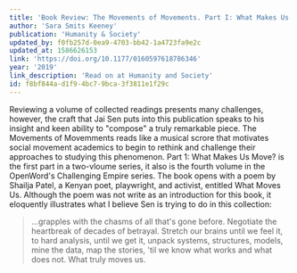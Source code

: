 ```yaml
---
title: 'Book Review: The Movements of Movements. Part I: What Makes Us Move?'
author: 'Sara Smits Keeney'
publication: 'Humanity & Society'
updated_by: f0fb257d-0ea9-4703-bb42-1a4723fa9e2c
updated_at: 1586626153
link: 'https://doi.org/10.1177/0160597618786346'
year: '2019'
link_description: 'Read on at Humanity and Society'
id: f8bf844a-d1f9-4bc7-9bca-3f3811e1f29c
---
```

Reviewing a volume of collected readings presents many challenges, however, the craft that Jai Sen puts into this publication speaks to his insight and keen ability to "compose" a truly remarkable piece. The Movements of Movemments reads like a musical scrore that motivates social movement academics to begin to rethink and challenge their approaches to studying this phenomenon. Part 1: What Makes Us Move? is the first part in a two-vloume series, it also is the fourth volume in the OpenWord's Challenging Empire series. The book opens with a poem by Shailja Patel, a Kenyan poet, playwright, and activist, entitled What Moves Us. Although the poem was not write as an introduction for this book, it eloquently illustrates what I believe Sen is trying to do in this collection:

> ...grapples with the chasms of all that's gone before. Negotiate the heartbreak of decades of betrayal. Stretch our brains until we feel it, to hard analysis, until we get it, unpack systems, structures, models, mine the data, map the stories, 'til we know what works and what does not. What truly moves us.